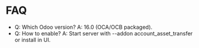 # FAQ

- Q: Which Odoo version? A: 16.0 (OCA/OCB packaged).
- Q: How to enable? A: Start server with --addon account_asset_transfer or install in UI.
